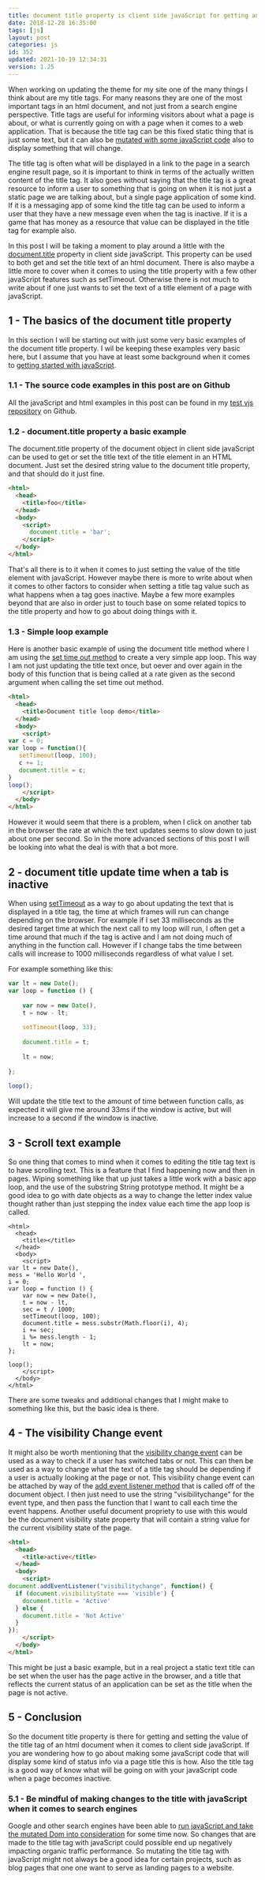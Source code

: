 ```yaml
---
title: document title property is client side javaScript for getting and setting the title tag
date: 2018-12-28 16:35:00
tags: [js]
layout: post
categories: js
id: 352
updated: 2021-10-19 12:34:31
version: 1.25
---
```


When working on updating the theme for my site one of the many things I think about are my title tags. For many reasons they are one of the most important tags in an html document, and not just from a search engine perspective. Title tags are useful for informing visitors about what a page is about, or what is currently going on with a page when it comes to a web application. That is because the title tag can be this fixed static thing that is just some text, but it can also be [mutated with some javaScript code](https://stackoverflow.com/questions/413439/how-to-dynamically-change-a-web-pages-title) also to display something that will change. 

The title tag is often what will be displayed in a link to the page in a search engine result page, so it is important to think in terms of the actually written content of the title tag. It also goes without saying that the title tag is a great resource to inform a user to something that is going on when it is not just a static page we are talking about, but a single page application of some kind. If it is a messaging app of some kind the title tag can be used to inform a user that they have a new message even when the tag is inactive. If it is a game that has money as a resource that value can be displayed in the title tag for example also.

In this post I will be taking a moment to play around a little with the [document.title](https://developer.mozilla.org/en-US/docs/Web/API/Document/title) property in client side javaScript. This property can be used to both get and set the title text of an html document. There is also maybe a little more to cover when it comes to using the title property with a few other javaScript features such as setTimeout. Otherwise there is not much to write about if one just wants to set the text of a title element of a page with javaScript.

<!-- more -->

## 1 - The basics of the document title property

In this section I will be starting out with just some very basic examples of the document title property. I wil be keeping these examples very basic here, but I assume that you have at least some background when it comes to [getting started with javaScript](/2018/11/27/js-document-title/).

### 1.1 - The source code examples in this post are on Github

All the javaScript and html examples in this post can be found in my [test vjs repository](https://github.com/dustinpfister/test_vjs/tree/master/for_post/js-document-title) on Github.

### 1.2 - document.title property a basic example

The document.title property of the document object in client side javaScript can be used to get or set the title text of the title element in an HTML document. Just set the desired string value to the document title property, and that should do it just fine.

```html
<html>
  <head>
    <title>foo</title>
  </head>
  <body>
    <script>
      document.title = 'bar';
    </script>
  </body>
</html>
```

That's all there is to it when it comes to just setting the value of the title element with javaScript. However maybe there is more to write about when it comes to other factors to consider when setting a title tag value such as what happens when a tag goes inactive. Maybe a few more examples beyond that are also in order just to touch base on some related topics to the title property and how to go about doing things with it.

### 1.3 - Simple loop example

Here is another basic example of using the document title method where I am using the [set time out method](/2018/12/06/js-settimeout/) to create a very simple app loop. This way I am not just updating the title text once, but oever and over again in the body of this function that is being called at a rate given as the second argument when calling the set time out method.

```html
<html>
  <head>
    <title>Document title loop demo</title>
  </head>
  <body>
    <script>
var c = 0;
var loop = function(){
   setTimeout(loop, 100);
   c += 1;
   document.title = c;
}
loop();
    </script>
  </body>
</html>
```

However it would seem that there is a problem, when I click on another tab in the browser the rate at which the text updates seems to slow down to just about one per second. So in the more advanced sections of this post I will be looking into what the deal is with that a bot more.


## 2 - document title update time when a tab is inactive

When using [setTimeout](/2018/12/06/js-settimeout/) as a way to go about updating the text that is displayed in a title tag, the time at which frames will run can change depending on the browser. For example if I set 33 milliseconds as the desired target time at which the next call to my loop will run, I often get a time around that much if the tag is active and I am not doing much of anything in the function call. However if I change tabs the time between calls will increase to 1000 milliseconds regardless of what value I set.

For example something like this:

```js
var lt = new Date();
var loop = function () {
 
    var now = new Date(),
    t = now - lt;
 
    setTimeout(loop, 33);
 
    document.title = t;
 
    lt = now;
 
};
 
loop();
```

Will update the title text to the amount of time between function calls, as expected it will give me around 33ms if the window is active, but will increase to a second if the window is inactive.

## 3 - Scroll text example

So one thing that comes to mind when it comes to editing the title tag text is to have scrolling text. This is a feature that I find happening now and then in pages. Wiping something like that up just takes a little work with a basic app loop, and the use of the substring String prototype method. It might be a good idea to go with date objects as a way to change the letter index value thought rather than just stepping the index value each time the app loop is called.


```
<html>
  <head>
    <title></title>
  </head>
  <body>
    <script>
var lt = new Date(),
mess = 'Hello World ',
i = 0;
var loop = function () {
    var now = new Date(),
    t = now - lt,
    sec = t / 1000;
    setTimeout(loop, 100);
    document.title = mess.substr(Math.floor(i), 4);
    i += sec;
    i %= mess.length - 1;
    lt = now;
};
 
loop();
    </script>
  </body>
</html>
```

There are some tweaks and additional changes that I might make to something like this, but the basic idea is there. 

## 4 - The visibility Change event

It might also be worth mentioning that the [visibility change event](/2020/10/17/js-onvisibilitychange/) can be used as a way to check if a user has switched tabs or not. This can then be used as a way to change what the text of a title tag should be depending if a user is actually looking at the page or not. This visibility change event can be attached by way of the [add event listener method](/2019/01/16/js-event-listeners/) that is called off of the document object. I then just need to use the string \"visibilitychange\" for the event type, and then pass the function that I want to call each time the event happens. Another useful document propriety to use with this would be the document visibility state property that will contain a string value for the current visibility state of the page.

```html
<html>
  <head>
    <title>active</title>
  </head>
  <body>
    <script>
document.addEventListener("visibilitychange", function() {
  if (document.visibilityState === 'visible') {
    document.title = 'Active'
  } else {
    document.title = 'Not Active'
  }
});
    </script>
  </body>
</html>
```

This might be just a basic example, but in a real project a static text title can be set when the user has the page active in the browser, and a title that reflects the current status of an application can be set as the title when the page is not active.

## 5 - Conclusion

So the document title property is there for getting and setting the value of the title tag of an html document when it comes to client side javaScript. If you are wondering how to go about making some javaScript code that will display some kind of status info via a page title this is how. Also the title tag is a good way of know what will be going on with your javaScript code when a page becomes inactive.


### 5.1 - Be mindful of making changes to the title with javaScript when it comes to search engines

Google and other search engines have been able to [run javaScript and take the mutated Dom into consideration](https://searchengineland.com/tested-googlebot-crawls-javascript-heres-learned-220157) for some time now. So changes that are made to the title tag with javaScript could possible end up negatively impacting organic traffic performance. So mutating the title tag with javaScript might not always be a good idea for certain projects, such as blog pages that one one want to serve as landing pages to a website.
